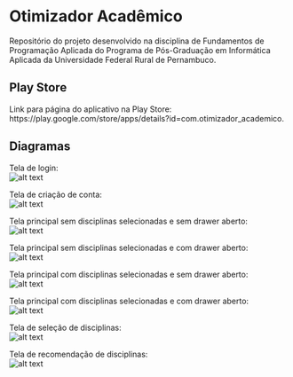 # Otimizador Acadêmico
Repositório do projeto desenvolvido na disciplina de Fundamentos de Programação Aplicada do Programa de Pós-Graduação em Informática Aplicada da Universidade Federal Rural de Pernambuco.

<h2>Play Store</h2>
Link para página do aplicativo na Play Store: https://play.google.com/store/apps/details?id=com.otimizador_academico.

<h2>Diagramas</h2>

Tela de login:<br>
![alt text](https://raw.githubusercontent.com/EbonyMarques/FPA/main/rep/login%20screen.png)

Tela de criação de conta:<br>
![alt text](https://raw.githubusercontent.com/EbonyMarques/FPA/main/rep/create%20account%20screen.png)

Tela principal sem disciplinas selecionadas e sem drawer aberto:<br>
![alt text](https://raw.githubusercontent.com/EbonyMarques/FPA/main/rep/Home%20Page%20vazia%20sem%20drawer.png)

Tela principal sem disciplinas selecionadas e com drawer aberto:<br>
![alt text](https://raw.githubusercontent.com/EbonyMarques/FPA/main/rep/home%20page%20screen%20vazia.png)

Tela principal com disciplinas selecionadas e sem drawer aberto:<br>
![alt text](https://raw.githubusercontent.com/EbonyMarques/FPA/main/rep/home%20screen%20sem%20drawer.png)

Tela principal com disciplinas selecionadas e com drawer aberto:<br>
![alt text](https://raw.githubusercontent.com/EbonyMarques/FPA/main/rep/home%20screen%20com%20drawer.png)

Tela de seleção de disciplinas:<br>
![alt text](https://raw.githubusercontent.com/EbonyMarques/FPA/main/rep/select%20classes%20screen.png)

Tela de recomendação de disciplinas:<br>
![alt text](https://raw.githubusercontent.com/EbonyMarques/FPA/main/rep/recommended%20classes%20screen.png)

<!-- Solarized dark             |  Solarized Ocean
:-------------------------:|:-------------------------:
![alt text](https://raw.githubusercontent.com/EbonyMarques/FPA/main/rep/login%20screen.png)  |  ![alt text](https://raw.githubusercontent.com/EbonyMarques/FPA/main/rep/login%20screen.png) -->
